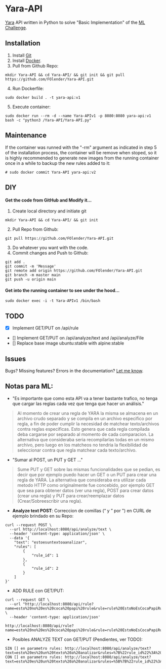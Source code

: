 # Yara-API

[Yara](http://virustotal.github.io/yara/) API written in Python to solve "Basic Implementation" of the [ML Challenge](https://github.com/irt-mercadolibre/challenge_yara_FOlender).

## Installation

1.  Install [Git](https://git-scm.com/downloads)
2.  Install [Docker](https://www.docker.io/).
3.  Pull from Github Repo:
```
mkdir Yara-API && cd Yara-API/ && git init && git pull https://github.com/FOlender/Yara-API.git
```
4.  Run Dockerfile:
```
sudo docker build . -t yara-api:v1
```
5. Execute container:
``` 
sudo docker run --rm -d --name Yara-APIv1 -p 8080:8080 yara-api:v1 bash -c "python3 /Yara-API/Yara-API.py"
```

## Maintenance

If the container was runned with the "-rm" argument as indicated in step 5 of the installation process, the container will be remove when stoped, so it is highly recommended to generate new images from the running container once in a while to backup the new rules added to it:
```
# sudo docker commit Yara-API yara-api:v2
```

## DIY

#### Get the code from GitHub and Modify it...

1.  Create local directory and initiate git
```
mkdir Yara-API && cd Yara-API/ && git init
```
2.  Pull Repo from Github:
```
git pull https://github.com/FOlender/Yara-API.git
```
3. Do whatever you want with the code.
4.  Commit changes and Push to Github:
```
git add .
git commit -m 'Message'
git remote add origin https://github.com/FOlender/Yara-API.git
git branch -m master main
git push -u origin main
```

#### Get into the running container to see under the hood...


```
sudo docker exec -i -t Yara-APIv1 /bin/bash
```


## TODO

- [x] Implement GET/PUT on /api/rule
- [] Implement GET/PUT on /api/analyze/text and /api/analyze/File 
- [] Replace base image ubuntu:stable with alpine:stable

## Issues

Bugs? Missing features? Errors in the documentation? [Let me know](https://github.com/FOlender/Yara-API/issues/new).

## Notas para ML:

- "Es importante que como esta API va a tener bastante trafico, no tenga que cargar las reglas cada vez que tenga que hacer un análisis."
> Al momento de crear una regla de YARA la misma se almacena en un archivo crudo separado y se compila en un archivo especifico por regla, a fin de poder cumplir la necesidad de matchear texto/archivos contra reglas especificas. Esto genera que cada regla compilada deba cargarse por separado al momento de cada comparacion. La alternativa que consideraba seria recompilarlas todas en un mismo archivo, pero luego en los matcheos no tendria la flexibilidad de seleccionar contra que regla matchear cada texto/archivo.

- "Sumar al POST, un PUT y GET ..."
> Sume PUT y GET  sobre las mismas funcionalidades que se pedian, es decir que por ejemplo puedo hacer un GET o un PUT para crear una regla de YARA. La alternativa que consideraba era utilizar cada metodo HTTP como originalmente fue concebido, por ejemplo GET que sea para obtener datos (ver una regla), POST para crear datos (crear una regla) y PUT para crear/reemplazar datos (Crear/Sobreescribir una regla).

- **Analyze text POST**: Correccion de comillas (“ y ” por ") en CURL de ejemplo brindado en su Repo:
```
curl --request POST \
  --url http://localhost:8080/api/analyze/text \
  --header 'content-type: application/json' \
  --data '{
	"text": "estoesuntextoaanalizar",
	"rules": [
		{
			"rule_id": 1
		},
		{
			"rule_id": 2
		}
	]
}'
```

- ADD RULE con GET/PUT:
```
curl --request GET \
  --url "http://localhost:8080/api/rule?name=esto%20no%20es%20coca%20papi%20rule&rule=rule%20EstoNoEsCocaPapiRule{%20strings:%20$my_text_string%20=%20%22esto%20no%20es%20coca%20papi%22%20condition:%20$my_text_string}" \
  --header 'content-type: application/json'

http://localhost:8080/api/rule?name=esto%20no%20es%20coca%20papi%20rule&rule=rule%20EstoNoEsCocaPapiRule{%20strings:%20$my_text_string%20=%20%22esto%20no%20es%20coca%20papi%22%20condition:%20$my_text_string}
```

- Posibles ANALYZE TEXT con GET/PUT (Pendientes, ver TODO):
```
SIN [] en parametro rules: http://localhost:8080/api/analyze/text?text=esto%20es%20un%20texto%20a%20analizar&rules=%7B%22rule_id%22%3A%201%7D%2C%7B%22rule_id%22%3A%202%7D
CON [] en parametro rules: http://localhost:8080/api/analyze/text?text=esto%20es%20un%20texto%20a%20analizar&rules=%5B%7B%22rule_id%22%3A%201%7D%2C%7B%22rule_id%22%3A%202%7D%5D
```

